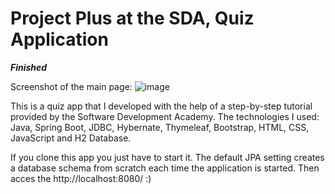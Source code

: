 # Project Plus at the SDA, Quiz Application
***Finished*** 

Screenshot of the main page:
![image](https://user-images.githubusercontent.com/97526064/166112080-34551ae0-b4e8-4e95-ac04-6212826970f1.png)


This is a quiz app that I developed with the help of a step-by-step tutorial provided by the Software Development Academy.
The technologies I used: Java, Spring Boot, JDBC, Hybernate, Thymeleaf, Bootstrap, HTML, CSS, JavaScript and H2 Database.

If you clone this app you just have to start it. The default JPA setting creates a database schema from scratch each time the application is started.
Then acces the http://localhost:8080/ :)
